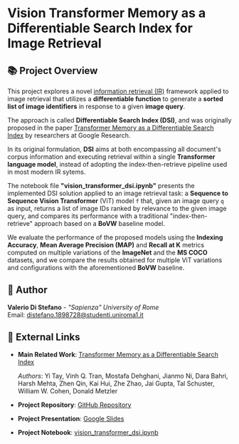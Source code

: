 # Vision Transformer Memory as a Differentiable Search Index for Image Retrieval

## 📚 Project Overview

This project explores a novel [information retrieval (IR)](https://en.wikipedia.org/wiki/Information_retrieval) framework applied to image retrieval that utilizes a **differentiable function** to generate a **sorted list of image identifiers** in response to a given **image query**.

The approach is called **Differentiable Search Index (DSI)**, and was originally proposed in the paper [Transformer Memory as a Differentiable Search Index](https://arxiv.org/pdf/2202.06991.pdf) by researchers at Google Research.

In its original formulation, **DSI** aims at both encompassing all document's corpus information and executing retrieval within a single **Transformer language model**, instead of adopting the index-then-retrieve pipeline used in most modern IR sytems.

The notebook file **"vision_transformer_dsi.ipynb"** presents the implemented DSI solution applied to an image retrieval task: a **Sequence to Sequence Vision Transformer** (ViT) model `f` that, given an image query `q` as input, returns a list of image IDs ranked by relevance to the given image query, and compares its performance with a traditional "index-then-retrieve" approach based on a **BoVW** baseline model.

We evaluate the performance of the proposed models using the **Indexing Accuracy**, **Mean Average Precision (MAP)** and **Recall at K** metrics computed on multiple variations of the **ImageNet** and the **MS COCO** datasets, and we compare the results obtained for multiple ViT variations and  configurations with the aforementioned **BoVW** baseline.

## 📝 Author

**Valerio Di Stefano** - _"Sapienza" University of Rome_
<br/>
Email: [distefano.1898728@studenti.uniroma1.it](mailto:distefano.1898728@studenti.uniroma1.it)

## 🔗 External Links

* **Main Related Work**: [Transformer Memory as a Differentiable Search Index](https://arxiv.org/pdf/2202.06991.pdf)

  _Authors_: Yi Tay, Vinh Q. Tran, Mostafa Dehghani, Jianmo Ni, Dara Bahri, Harsh Mehta, Zhen Qin, Kai Hui, Zhe Zhao, Jai Gupta, Tal Schuster, William W. Cohen, Donald Metzler
  
* **Project Repository**: [GitHub Repository](https://github.com/valeriodiste/computer_vision_project)

* **Project Presentation**: [Google Slides](https://docs.google.com/presentation/d/1RPvnGxorEW1WhZ6iUhBGnqFb-Wj6cVxzn3LFu01M6qI/edit?usp=sharing)

* **Project Notebook**: [vision_transformer_dsi.ipynb](https://drive.google.com/file/d/1xqJit0FAr_XR67uxtqCTeaNph37rkAPe/view?usp=sharing)

